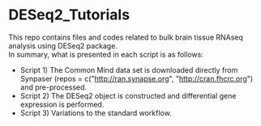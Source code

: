 # DESeq2_Tutorials
This repo contains files and codes related to bulk brain tissue RNAseq analysis using DESeq2 package.  
In summary, what is presented in each script is as follows:
  - Script 1) The Common Mind data set is downloaded directly from Synpaser (repos = c("http://ran.synapse.org", "http://cran.fhcrc.org") and pre-processed.
  - Script 2) The DESeq2 object is constructed and differential gene expression is performed.
  - Script 3) Variations to the standard workflow.

